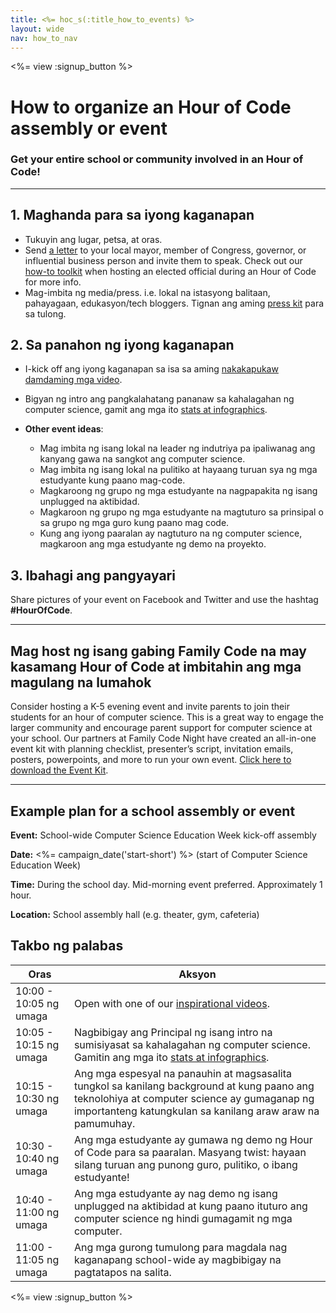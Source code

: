 ```yaml
---
title: <%= hoc_s(:title_how_to_events) %>
layout: wide
nav: how_to_nav
---
```

<%= view :signup_button %>

# How to organize an Hour of Code assembly or event

### Get your entire school or community involved in an Hour of Code!

---

## 1. Maghanda para sa iyong kaganapan

- Tukuyin ang lugar, petsa, at oras.
- Send [a letter](https://hourofcode.com/promote/resources#sample-emails) to your local mayor, member of Congress, governor, or influential business person and invite them to speak. Check out our [how-to toolkit](<%=localized_file('/files/elected-official.pdf')%>) when hosting an elected official during an Hour of Code for more info.
- Mag-imbita ng media/press. i.e. lokal na istasyong balitaan, pahayagaan, edukasyon/tech bloggers. Tignan ang aming [press kit](<%= resolve_url('/promote/press-kit') %>) para sa tulong.

## 2. Sa panahon ng iyong kaganapan

- I-kick off ang iyong kaganapan sa isa sa aming [nakakapukaw damdaming mga video](<%= resolve_url('/promote/resources#videos') %>).
- Bigyan ng intro ang pangkalahatang pananaw sa kahalagahan ng computer science, gamit ang mga ito [stats at infographics](<%= resolve_url('/promote/stats') %>).   
      
    
- **Other event ideas**: 
    - Mag imbita ng isang lokal na leader ng indutriya pa ipaliwanag ang kanyang gawa na sangkot ang computer science.
    - Mag imbita ng isang lokal na pulitiko at hayaang turuan sya ng mga estudyante kung paano mag-code.
    - Magkaroong ng grupo ng mga estudyante na nagpapakita ng isang unplugged na aktibidad.
    - Magkaroon ng grupo ng mga estudyante na magtuturo sa prinsipal o sa grupo ng mga guro kung paano mag code.
    - Kung ang iyong paaralan ay nagtuturo na ng computer science, magkaroon ang mga estudyante ng demo na proyekto.

## 3. Ibahagi ang pangyayari

Share pictures of your event on Facebook and Twitter and use the hashtag **#HourOfCode**.

---

## Mag host ng isang gabing Family Code na may kasamang Hour of Code at imbitahin ang mga magulang na lumahok

Consider hosting a K-5 evening event and invite parents to join their students for an hour of computer science. This is a great way to engage the larger community and encourage parent support for computer science at your school. Our partners at Family Code Night have created an all-in-one event kit with planning checklist, presenter’s script, invitation emails, posters, powerpoints, and more to run your own event. [Click here to download the Event Kit](http://www.familycodenight.org/DownloadCodeDotOrg.html).

---

## Example plan for a school assembly or event

**Event:** School-wide Computer Science Education Week kick-off assembly

**Date:** <%= campaign_date('start-short') %> (start of Computer Science Education Week)

**Time:** During the school day. Mid-morning event preferred. Approximately 1 hour.

**Location:** School assembly hall (e.g. theater, gym, cafeteria)

## Takbo ng palabas

| Oras                   | Aksyon                                                                                                                                                                                                    |
| ---------------------- | --------------------------------------------------------------------------------------------------------------------------------------------------------------------------------------------------------- |
| 10:00 - 10:05 ng umaga | Open with one of our [inspirational videos](<%= resolve_url('/promote/resources#videos') %>).                                                                                                               |
| 10:05 - 10:15 ng umaga | Nagbibigay ang Principal ng isang intro na sumisiyasat sa kahalagahan ng computer science. Gamitin ang mga ito [stats at infographics](<%= resolve_url('/promote/stats') %>).                               |
| 10:15 - 10:30 ng umaga | Ang mga espesyal na panauhin at magsasalita tungkol sa kanilang background at kung paano ang teknolohiya at computer science ay gumaganap ng importanteng katungkulan sa kanilang araw araw na pamumuhay. |
| 10:30 - 10:40 ng umaga | Ang mga estudyante ay gumawa ng demo ng Hour of Code para sa paaralan. Masyang twist: hayaan silang turuan ang punong guro, pulitiko, o ibang estudyante!                                                 |
| 10:40 - 11:00 ng umaga | Ang mga estudyante ay nag demo ng isang unplugged na aktibidad at kung paano ituturo ang computer science ng hindi gumagamit ng mga computer.                                                             |
| 11:00 - 11:05 ng umaga | Ang mga gurong tumulong para magdala nag kaganapang school-wide ay magbibigay na pagtatapos na salita.                                                                                                    |

<%= view :signup_button %>